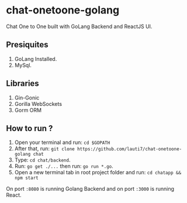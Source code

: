 # chat-onetoone-golang
Chat One to One built with GoLang Backend and ReactJS UI.

## Presiquites
1. GoLang Installed.
2. MySql.

## Libraries
1. Gin-Gonic
2. Gorilla WebSockets
3. Gorm ORM

## How to run ?
1. Open your terminal and run: `cd $GOPATH`
2. After that, run: `git clone https://github.com/lauti7/chat-onetoone-golang chat`
3. Type: `cd chat/backend`.
4. Run: `go get ./...` then run: `go run *.go`.
5. Open a new terminal tab in root project folder and run: `cd chatapp && npm start`

On port `:8080` is running Golang Backend and on port `:3000` is running React.
